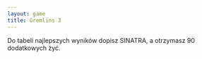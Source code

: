 ```yaml
---
layout: game
title: Gremlins 3
---
```


Do tabeli najlepszych wyników dopisz SINATRA, a otrzymasz 90
dodatkowych żyć.
